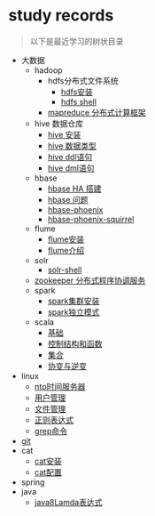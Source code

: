 # study records
> 以下是最近学习的树状目录

* 大数据
	+ hadoop
		+ hdfs分布式文件系统
			+ [hdfs安装](documents/hadoop/hadoop.md)
			+ [hdfs shell](documents/hadoop/hdfs-shell.md)
		+ [mapreduce 分布式计算框架](documents/hadoop/mapred.md)
	+ hive 数据仓库
		+ [hive 安装](documents/hive/hive-install.md)
		+ [hive 数据类型](documents/hive/hive-datatype.md)
		+ [hive ddl语句](documents/hive/hive-ddl.md)
		+ [hive dml语句](documents/hive/hive-dml.md)
	+ hbase 
		+ [hbase HA 搭建](documents/hbase/hbase-ha-install.md)
		+ [hbase 问题](documents/hbase/hbase-xshell.md)
		+ [hbase-phoenix](documents/hbase/Phoenix-hbase.md)
		+ [hbase-phoenix-squirrel](documents/hbase/phoenix-squirrel.md)
	+ flume
	    + [flume安装](documents/flume/flume-install.md)
	    + [flume介绍](documents/flume/flume-intro.md)
	+ solr
	    + [solr-shell](documents/solr/solr-shell.md)
	+ [zookeeper 分布式程序协调服务](documents/zookeeper.md)
	+ spark
	    + [spark集群安装](documents/spark/spark-cluster-install.md)
	    + [spark独立模式](documents/spark/spark独立模式.md)
	+ scala
	    + [基础](documents/scala/一、基础.md)
	    + [控制结构和函数](documents/scala/二、控制结构和函数.md)
	    + [集合](http://note.youdao.com/yws/public/redirect/share?id=5c3ef4d09c431857b05afabc6a842686&type=false)
	    + [协变与逆变](http://note.youdao.com/share/?id=0041c3ca84350b6a27b6d29125f3a3e3&type=note)
* linux 
	+ [ntp时间服务器](documents/ntp.md)
	+ [用户管理](http://note.youdao.com/yws/public/redirect/share?id=6099ddb67fc8c02f3bf7328a2dad8fd6&type=false)
	+ [文件管理](http://note.youdao.com/yws/public/redirect/share?id=ca867c0ba022e42b4428e153b5815165&type=false)
	+ [正则表达式](http://note.youdao.com/yws/public/redirect/share?id=27b3446661d9565408a386b6944c719c&type=false)
	+ [grep命令](http://note.youdao.com/yws/public/redirect/share?id=2a0202f53b02b61404ffe93efcc1a80a&type=false)
* [git](documents/git/git.md)
* cat
    + [cat安装](documents/cat/CAT安装说明文档.md)
    + [cat配置](documents/cat/CAT配置加载说明.md)
* spring
* java
    + [java8Lamda表达式](http://note.youdao.com/yws/public/redirect/share?id=b077f3207f81e1c2c5d6853be4883c81&type=false)
   
	
	
